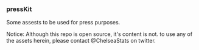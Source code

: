 ### pressKit

Some assests to be used for press purposes.

Notice: Although this repo is open source, it's content is not. to use any of the assets herein, please contact @ChelseaStats
on twitter.

